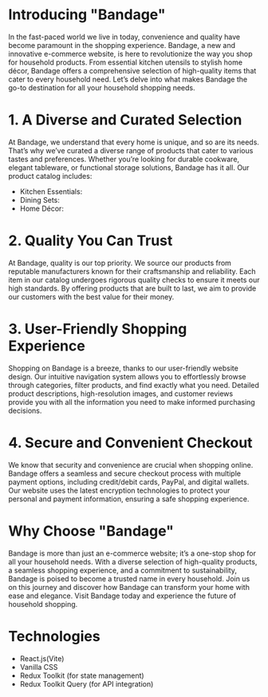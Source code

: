 # Introducing "Bandage"

In the fast-paced world we live in today, convenience and quality have become paramount in the shopping experience. Bandage, a new and innovative e-commerce website, is here to revolutionize the way you shop for household products. From essential kitchen utensils to stylish home décor, Bandage offers a comprehensive selection of high-quality items that cater to every household need. Let’s delve into what makes Bandage the go-to destination for all your household shopping needs.

# 1. A Diverse and Curated Selection

At Bandage, we understand that every home is unique, and so are its needs. That’s why we’ve curated a diverse range of products that cater to various tastes and preferences. Whether you’re looking for durable cookware, elegant tableware, or functional storage solutions, Bandage has it all. Our product catalog includes:

- Kitchen Essentials:
- Dining Sets:
- Home Décor:

# 2. Quality You Can Trust

At Bandage, quality is our top priority. We source our products from reputable manufacturers known for their craftsmanship and reliability. Each item in our catalog undergoes rigorous quality checks to ensure it meets our high standards. By offering products that are built to last, we aim to provide our customers with the best value for their money.

# 3. User-Friendly Shopping Experience

Shopping on Bandage is a breeze, thanks to our user-friendly website design. Our intuitive navigation system allows you to effortlessly browse through categories, filter products, and find exactly what you need. Detailed product descriptions, high-resolution images, and customer reviews provide you with all the information you need to make informed purchasing decisions.

# 4. Secure and Convenient Checkout

We know that security and convenience are crucial when shopping online. Bandage offers a seamless and secure checkout process with multiple payment options, including credit/debit cards, PayPal, and digital wallets. Our website uses the latest encryption technologies to protect your personal and payment information, ensuring a safe shopping experience.

# Why Choose "Bandage"

Bandage is more than just an e-commerce website; it’s a one-stop shop for all your household needs. With a diverse selection of high-quality products, a seamless shopping experience, and a commitment to sustainability, Bandage is poised to become a trusted name in every household. Join us on this journey and discover how Bandage can transform your home with ease and elegance. Visit Bandage today and experience the future of household shopping.

# Technologies

- React.js(Vite) <br/>
- Vanilla CSS <br/>
- Redux Toolkit (for state management)<br/>
- Redux Toolkit Query (for API integration)

